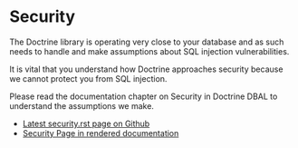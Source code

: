 Security
========

The Doctrine library is operating very close to your database and as such needs
to handle and make assumptions about SQL injection vulnerabilities.

It is vital that you understand how Doctrine approaches security because
we cannot protect you from SQL injection.

Please read the documentation chapter on Security in Doctrine DBAL to
understand the assumptions we make.

- [Latest security.rst page on Github](https://github.com/doctrine/dbal/blob/4.0.x/docs/en/reference/security.rst)
- [Security Page in rendered documentation](http://docs.doctrine-project.org/projects/doctrine-dbal/en/latest/reference/security.html)
